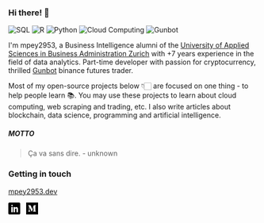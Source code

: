 ### Hi there! 👋

![SQL](https://img.shields.io/badge/SQL-Intermediate-white&color=2bbc8a)
![R](https://img.shields.io/badge/R-Intermediate-white&color=2bbc8a)
![Python](https://img.shields.io/badge/Python-Beginner-blue)
![Cloud Computing](https://img.shields.io/badge/Cloud-Computing-Intermediate-white&color=2bbc8a)
![Gunbot](https://img.shields.io/badge/Crypto-Enthusiast-red)


I'm mpey2953, a Business Intelligence alumni of the [University of Applied Sciences in Business Administration Zurich](https://fh-hwz.ch/english/) with +7 years experience in the field of data analytics. Part-time developer with passion for cryptocurrency, thrilled [Gunbot](https://thecryptobot.com/) binance futures trader. 

Most of my open-source projects below 👇🏻 are focused on one thing - to help people learn 📚. You may use these projects to learn about cloud computing, web scraping and trading, etc. I also write articles about blockchain, data science, programming and artificial intelligence.

##### MOTTO

> Ça va sans dire. - unknown

### Getting in touch

[mpey2953.dev](https://mpey2953.dev)

<a href="https://www.linkedin.com/in/mpey2953/" title="Follow me on LinkedIn">
  <img
    width="24"
    alt="Follow me on LinkedIn"
    src="https://raw.githubusercontent.com/mpey2953/mpey2953.github.io/master/assets/icons/linkedin.svg"
  /></a>
&nbsp;
<a href="https://medium.com/@mpey2953" title="Follow me on Medium">
  <img
    width="24"
    alt="Follow me on Medium"
    src="https://raw.githubusercontent.com/mpey2953/mpey2953.github.io/master/assets/icons/medium.svg"
  /></a>
